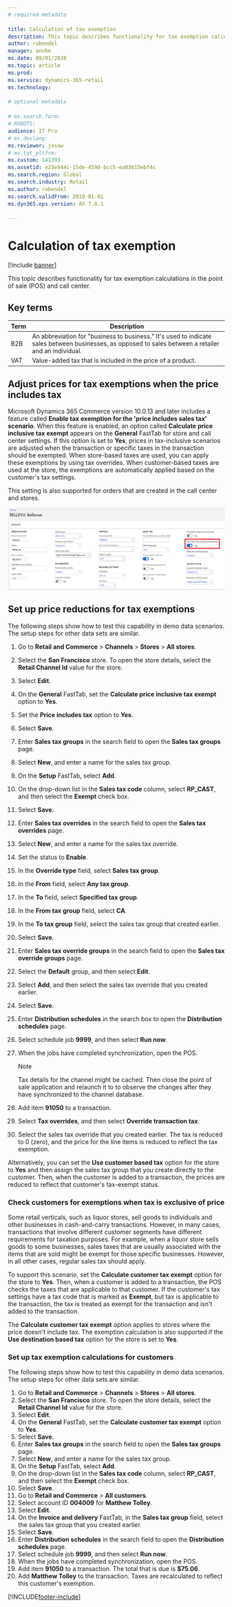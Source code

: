 ```yaml
---
# required metadata

title: Calculation of tax exemption
description: This topic describes functionality for tax exemption calculations in the point of sale (POS) and call center. 
author: rubendel
manager: annbe
ms.date: 09/01/2020
ms.topic: article
ms.prod: 
ms.service: dynamics-365-retail
ms.technology: 

# optional metadata

# ms.search.form: 
# ROBOTS: 
audience: IT Pro
# ms.devlang: 
ms.reviewer: josaw
# ms.tgt_pltfrm: 
ms.custom: 141393
ms.assetid: e23e944c-15de-459d-bcc5-ea03615ebf4c
ms.search.region: Global
ms.search.industry: Retail
ms.author: rubendel
ms.search.validFrom: 2019-01-01
ms.dyn365.ops.version: AX 7.0.1

---
```


# Calculation of tax exemption

[!include [banner](../includes/banner.md)]

This topic describes functionality for tax exemption calculations in the point of sale (POS) and call center.

## Key terms

| Term | Description |
|---|---|
| B2B | An abbreviation for "business to business." It's used to indicate sales between businesses, as opposed to sales between a retailer and an individual. |
| VAT | Value-added tax that is included in the price of a product. |

## Adjust prices for tax exemptions when the price includes tax

Microsoft Dynamics 365 Commerce version 10.0.13 and later includes a feature called **Enable tax exemption for the 'price includes sales tax' scenario**. When this feature is enabled, an option called **Calculate price inclusive tax exempt** appears on the **General** FastTab for store and call center settings. If this option is set to **Yes**, prices in tax-inclusive scenarios are adjusted when the transaction or specific taxes in the transaction should be exempted. When store-based taxes are used, you can apply these exemptions by using tax overrides. When customer-based taxes are used at the store, the exemptions are automatically applied based on the customer's tax settings.

This setting is also supported for orders that are created in the call center and stores.

![Setting the Calculate price inclusive tax exempt option to adjust prices in tax-exempt scenarios](media/CalcPriceInc.png)

## Set up price reductions for tax exemptions

The following steps show how to test this capability in demo data scenarios. The setup steps for other data sets are similar.

1. Go to **Retail and Commerce** \> **Channels** \> **Stores** \> **All stores**.
2. Select the **San Francisco** store. To open the store details, select the **Retail Channel Id** value for the store.
3. Select **Edit**.
4. On the **General** FastTab, set the **Calculate price inclusive tax exempt** option to **Yes**.
5. Set the **Price includes tax** option to **Yes**.
6. Select **Save**.
7. Enter **Sales tax groups** in the search field to open the **Sales tax groups** page.
8. Select **New**, and enter a name for the sales tax group.
9. On the **Setup** FastTab, select **Add**.
10. On the drop-down list in the **Sales tax code** column, select **RP\_CAST**, and then select the **Exempt** check box.
11. Select **Save**.
12. Enter **Sales tax overrides** in the search field to open the **Sales tax overrides** page.
13. Select **New**, and enter a name for the sales tax override.
14. Set the status to **Enable**.
15. In the **Override type** field, select **Sales tax group**.
16. In the **From** field, select **Any tax group**.
17. In the **To** field, select **Specified tax group**.
18. In the **From tax group** field, select **CA**.
19. In the **To tax group** field, select the sales tax group that created earlier.
20. Select **Save**.
21. Enter **Sales tax override groups** in the search field to open the **Sales tax override groups** page.
22. Select the **Default** group, and then select **Edit**.
23. Select **Add**, and then select the sales tax override that you created earlier.
24. Select **Save**.
25. Enter **Distribution schedules** in the search box to open the **Distribution schedules** page.
26. Select schedule job **9999**, and then select **Run now**.
27. When the jobs have completed synchronization, open the POS.

    > [!NOTE]
    > Tax details for the channel might be cached. Then close the point of sale application and relaunch it to to observe the changes after they have synchronized to the channel database.

28. Add item **91050** to a transaction.
29. Select **Tax overrides**, and then select **Override transaction tax**.
30. Select the sales tax override that you created earlier. The tax is reduced to 0 (zero), and the price for the line items is reduced to reflect the tax exemption.

Alternatively, you can set the **Use customer based tax** option for the store to **Yes** and then assign the sales tax group that you create directly to the customer. Then, when the customer is added to a transaction, the prices are reduced to reflect that customer's tax-exempt status.

### Check customers for exemptions when tax is exclusive of price

Some retail verticals, such as liquor stores, sell goods to individuals and other businesses in cash-and-carry transactions. However, in many cases, transactions that involve different customer segments have different requirements for taxation purposes. For example, when a liquor store sells goods to some businesses, sales taxes that are usually associated with the items that are sold might be exempt for those specific businesses. However, in all other cases, regular sales tax should apply.

To support this scenario, set the **Calculate customer tax exempt** option for the store to **Yes**. Then, when a customer is added to a transaction, the POS checks the taxes that are applicable to that customer. If the customer's tax settings have a tax code that is marked as **Exempt**, but tax is applicable to the transaction, the tax is treated as exempt for the transaction and isn't added to the transaction.

The **Calculate customer tax exempt** option applies to stores where the price doesn't include tax. The exemption calculation is also supported if the **Use destination based tax** option for the store is set to **Yes**.

### Set up tax exemption calculations for customers

The following steps show how to test this capability in demo data scenarios. The setup steps for other data sets are similar.

1. Go to **Retail and Commerce** \> **Channels** \> **Stores** \> **All stores**.
2. Select the **San Francisco** store. To open the store details, select the **Retail Channel Id** value for the store.
3. Select **Edit**.
4. On the **General** FastTab, set the **Calculate customer tax exempt** option to **Yes**.
5. Select **Save**.
6. Enter **Sales tax groups** in the search field to open the **Sales tax groups** page.
7. Select **New**, and enter a name for the sales tax group.
8. On the **Setup** FastTab, select **Add**.
9. On the drop-down list in the **Sales tax code** column, select **RP\_CAST**, and then select the **Exempt** check box.
10. Select **Save**.
11. Go to **Retail and Commerce** \> **All customers**.
12. Select account ID **004009** for **Matthew Tolley**.
13. Select **Edit**.
14. On the **Invoice and delivery** FastTab, in the **Sales tax group** field, select the sales tax group that you created earlier.
15. Select **Save**.
16. Enter **Distribution schedules** in the search field to open the **Distribution schedules** page.
17. Select schedule job **9999**, and then select **Run now**.
18. When the jobs have completed synchronization, open the POS.
19. Add item **91050** to a transaction. The total that is due is **$75.06**.
20. Add **Matthew Tolley** to the transaction. Taxes are recalculated to reflect this customer's exemption.


[!INCLUDE[footer-include](../includes/footer-banner.md)]
